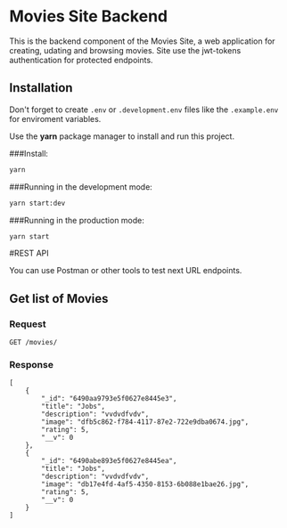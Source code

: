 # Movies Site Backend

This is the backend component of the Movies Site, a web application for creating, udating and browsing movies.
Site use the jwt-tokens authentication for protected endpoints.

## Installation

Don't forget to create `.env` or `.development.env` files like the `.example.env` for enviroment variables.

Use the **yarn** package manager to install and run this project.

###Install:

```bash
yarn
```

###Running in the development mode:

```bash
yarn start:dev
```

###Running in the production mode:

```bash
yarn start
```

#REST API

You can use Postman or other tools to test next URL endpoints.

## Get list of Movies

### Request

`GET /movies/`

### Response

    [
        {
            "_id": "6490aa9793e5f0627e8445e3",
            "title": "Jobs",
            "description": "vvdvdfvdv",
            "image": "dfb5c862-f784-4117-87e2-722e9dba0674.jpg",
            "rating": 5,
            "__v": 0
        },
        {
            "_id": "6490abe893e5f0627e8445ea",
            "title": "Jobs",
            "description": "vvdvdfvdv",
            "image": "db17e4fd-4af5-4350-8153-6b088e1bae26.jpg",
            "rating": 5,
            "__v": 0
        }
    ]
